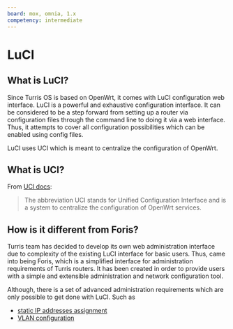```yaml
---
board: mox, omnia, 1.x
competency: intermediate
---
```

# LuCI

## What is LuCI?

Since Turris OS is based on OpenWrt, it comes with LuCI configuration web interface. LuCI is a powerful and exhaustive
configuration interface. It can be considered to be a step forward from setting up a router via configuration
files through the command line to doing it via a web interface. Thus, it attempts to cover all configuration
possibilities which can be enabled using config files.

LuCI uses UCI which is meant to centralize the configuration of OpenWrt.

## What is UCI?

From [UCI docs](https://openwrt.org/docs/guide-user/base-system/uci):
> The abbreviation UCI stands for Unified Configuration Interface and is a system to centralize the configuration of
OpenWrt services.

## How is it different from Foris?

Turris team has decided to develop its own web administration interface due to complexity of the existing LuCI interface
for basic users. Thus, came into being Foris, which is a simplified interface for administration
requirements of Turris routers. It has been created in order to provide users with a simple and extensible administration
and network configuration tool.

Although, there is a set of advanced administration requirements which are only possible to get done with LuCI. Such as

- [static IP addresses assignment](static-dhcp/static-dhcp.md)
- [VLAN configuration](vlan/luci-vlan.md)
